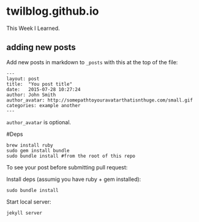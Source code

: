 # twilblog.github.io
This Week I Learned.

## adding new posts

Add new posts in markdown to `_posts` with this at the top of the file:

    ---
    layout: post
    title:  "You post title"
    date:   2015-07-28 10:27:24
    author: John Smith
    author_avatar: http://somepathtoyouravatarthatisnthuge.com/small.gif
    categories: example another
    ---
    
`author_avatar` is optional.

#Deps

    brew install ruby
    sudo gem install bundle
    sudo bundle install #from the root of this repo

To see your post before submitting pull request:

Install deps (assumig you have ruby + gem installed):

    sudo bundle install

Start local server:

    jekyll server
